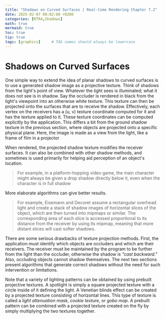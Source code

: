 ```yaml
---
title: "Shadows on Curved Surfaces | Real-time Rendering Chapter 7.2"
date: 2025-02-07 00:02:00 +0200
categories: [RTR4,Shadows]
math: true
mermaid: true
toc: true
tip: true
tags: [graphics]     # TAG names should always be lowercase
---
```


# Shadows on Curved Surfaces

One simple way to extend the idea of planar shadows to curved surfaces is to use a generated shadow image as a projective texture. Think of shadows from the light's point of view. Whatever the light sees is illuminated; what it does not see is in shadow. Say the occluder is rendered in black from the light's viewpoint into an otherwise white texture. This texture can then be projected onto the surfaces that are to receive the shadow. Effectively, each vertex on the receivers has a (u, v) texture coordinate computed for it and has the texture applied to it. These texture coordinates can be computed explicitly by the application. This differs a bit from the ground shadow texture in the previous section, where objects are projected onto a specific physical plane. Here, the image is made as a view from the light, like a frame of film in a projector

When rendered, the projected shadow texture modifies the receiver surfaces. It can also be combined with other shadow methods, and sometimes is used primarily for helping aid perception of an object's location.

> For example, in a platform-hopping video game, the main character might always be given a drop shadow directly below it, even when the character is in full shadow

More elaborate algorithms can give better results.

> For example, Eisemann and Decoret assume a rectangular overhead light and create a stack of shadow images of horizontal slices of the object, which are then turned into mipmaps or similar. The corresponding area of each slice is accessed proportional to its distance from the receiver by using its mipmap, meaning that more distant slices will cast softer shadows.

There are some serious drawbacks of texture projection methods. First, the application must identify which objects are occluders and which are their receivers. The receiver must be maintained by the program to be further from the light than the occluder, otherwise the shadow is *"cast backward."* Also, occluding objects cannot shadow themselves. The next two sections present algorithms that generate correct shadows without the need for such intervention or limitations.

Note that a variety of lighting patterns can be obtained by using prebuilt projective textures. A spotlight is simply a square projected texture with a circle inside of it defining the light. A Venetian blinds effect can be created by a projected texture consisting of horizontal lines. This type of texture is called a *light attenuation mask*, *cookie texture*, or *gobo map*. A prebuilt pattern can be combined with a projected texture created on the fly by simply multiplying the two textures together.

<!--
## Lists

### Ordered list

1. Firstly
2. Secondly
3. Thirdly

### Unordered list

- Chapter
  + Section
    * Paragraph

### ToDo list

- [ ] Job
  + [x] Step 1
  + [x] Step 2
  + [ ] Step 3

### Description list

Sun
: the star around which the earth orbits

Moon
: the natural satellite of the earth, visible by reflected light from the sun

## Block Quote

> This line shows the _block quote_.

## Prompts

> An example showing the `tip` type prompt.
{: .prompt-tip }

> An example showing the `info` type prompt.
{: .prompt-info }

> An example showing the `warning` type prompt.
{: .prompt-warning }

> An example showing the `danger` type prompt.
{: .prompt-danger }

## Footnote

Click the hook will locate the footnote[^footnote], and here is another footnote[^fn-nth-2].

## Inline code

This is an example of `Inline Code`.

## Filepath

Here is the `/path/to/the/file.extend`{: .filepath}.

### Dark/Light mode & Shadow

The image below will toggle dark/light mode based on theme preference, notice it has shadows.

![light mode only](/posts/20190808/devtools-light.png){: .light .w-75 .shadow .rounded-10 w='1212' h='668' }
![dark mode only](/posts/20190808/devtools-dark.png){: .dark .w-75 .shadow .rounded-10 w='1212' h='668' }


## Reverse Footnote

[^footnote]: The footnote source
[^fn-nth-2]: The 2nd footnote source
-->